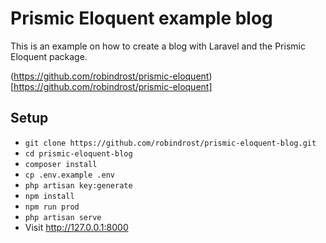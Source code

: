 # Prismic Eloquent example blog

This is an example on how to create a blog with Laravel and the Prismic Eloquent package.

(https://github.com/robindrost/prismic-eloquent)[https://github.com/robindrost/prismic-eloquent]

## Setup

-   `git clone https://github.com/robindrost/prismic-eloquent-blog.git`
-   `cd prismic-eloquent-blog`
-   `composer install`
-   `cp .env.example .env`
-   `php artisan key:generate`
-   `npm install`
-   `npm run prod`
-   `php artisan serve`
-   Visit http://127.0.0.1:8000
